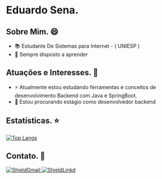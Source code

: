 <h1> Eduardo Sena. </h1>



<h2> Sobre Mim. 😄</h2>
  <ul> 
    <li>📚 Estudante De Sistemas para Internet - ( UNIESP ) </li>
    <li>💼 Sempre disposto a aprender </li>
  </ul>
 
  <h2> Atuações e Interesses. 🤔</h2>
   <ul>
    <li>⚡ Atualmente estou estudando ferramentas e conceitos de desenvolvimento Backend com Java e SpringBoot. </li>
    <li>🔭 Estou procurando estágio como desenvolvedor backend </li>
   </ul>
  
  <h2> Estatísticas. ⭐</h2>
   
 [![Top Langs](https://github-readme-stats.vercel.app/api/top-langs/?username=eduardojpsena&theme=radical&show_icons=truee&exclude_repo=github-readme-stats,anuraghazra.github.io)](https://github.com/eduardojpsena) 
  
  <h2> Contato. 📢</h2> 
  
  <a target="_blank" href="mailto:eduardojpsena@gmail.com?subject=Hello%20again"><img src="https://img.shields.io/badge/Gmail-D14836?style=for-the-badge&logo=gmail&logoColor=white" alt="ShieldGmail"/> </a>
<a target="_blank" href="https://www.linkedin.com/in/eduardo-sena-1b1a02163/"><img src="https://img.shields.io/badge/LinkedIn-0077B5?style=for-the-badge&logo=linkedin&logoColor=white" alt="ShieldLinkd"/> </a>
  
<!--
**eduardojpsena/EduardoSenaReadme** is a ✨ _special_ ✨ repository because its `README.md` (this file) appears on your GitHub profile.
--> 
